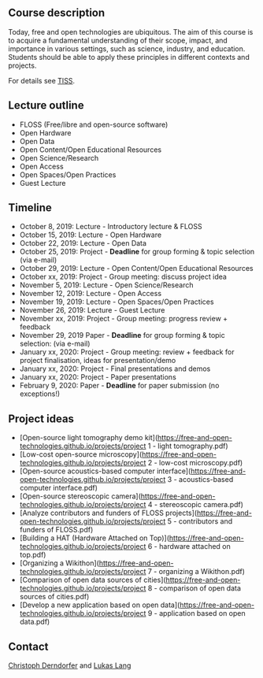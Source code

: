 ## Course description

Today, free and open technologies are ubiquitous. The aim of this course is to acquire a fundamental understanding of their scope, impact, and importance in various settings, such as science, industry, and education. Students should be able to apply these principles in different contexts and projects.

For details see [TISS](https://tiss.tuwien.ac.at/course/courseDetails.xhtml?dswid=1940&dsrid=754&semester=2019W&courseNr=193067).

## Lecture outline

* FLOSS (Free/libre and open-source software)
* Open Hardware
* Open Data
* Open Content/Open Educational Resources
* Open Science/Research
* Open Access
* Open Spaces/Open Practices
* Guest Lecture

## Timeline

* October 8, 2019: Lecture - Introductory lecture & FLOSS
* October 15, 2019: Lecture - Open Hardware
* October 22, 2019: Lecture - Open Data
* October 25, 2019: Project - **Deadline** for group forming & topic selection (via e-mail)
* October 29, 2019: Lecture - Open Content/Open Educational Resources
* October xx, 2019: Project - Group meeting: discuss project idea
* November 5, 2019: Lecture - Open Science/Research
* November 12, 2019: Lecture - Open Access
* November 19, 2019: Lecture - Open Spaces/Open Practices
* November 26, 2019: Lecture - Guest Lecture
* November xx, 2019: Project - Group meeting: progress review + feedback
* November 29, 2019 Paper - **Deadline** for group forming & topic selection: (via e-mail)
* January xx, 2020: Project - Group meeting: review + feedback for project finalisation, ideas for presentation/demo
* January xx, 2020: Project - Final presentations and demos
* January xx, 2020: Project - Paper presentations
* February 9, 2020: Paper - **Deadline** for paper submission (no exceptions!)

## Project ideas

* [Open-source light tomography demo kit](https://free-and-open-technologies.github.io/projects/project 1 - light tomography.pdf)
* [Low-cost open-source microscopy](https://free-and-open-technologies.github.io/projects/project 2 - low-cost microscopy.pdf)
* [Open-source acoustics-based computer interface](https://free-and-open-technologies.github.io/projects/project 3 - acoustics-based computer interface.pdf)
* [Open-source stereoscopic camera](https://free-and-open-technologies.github.io/projects/project 4 - stereoscopic camera.pdf)
* [Analyze contributors and funders of FLOSS projects](https://free-and-open-technologies.github.io/projects/project 5 - contributors and funders of FLOSS.pdf)
* [Building a HAT (Hardware Attached on Top)](https://free-and-open-technologies.github.io/projects/project 6 - hardware attached on top.pdf)
* [Organizing a Wikithon](https://free-and-open-technologies.github.io/projects/project 7 - organizing a Wikithon.pdf)
* [Comparison of open data sources of cities](https://free-and-open-technologies.github.io/projects/project 8 - comparison of open data sources of cities.pdf)
* [Develop a new application based on open data](https://free-and-open-technologies.github.io/projects/project 9 - application based on open data.pdf)

## Contact

<a href="mailto:christoph.derndorfer@tuwien.ac.at">Christoph Derndorfer</a> and <a href="mailto:lukas.f.lang@tuwien.ac.at">Lukas Lang</a>
